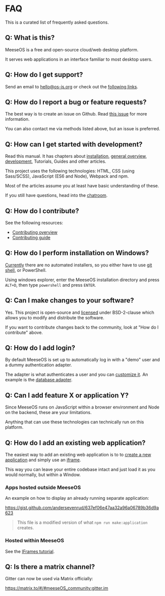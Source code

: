# FAQ

This is a curated list of frequently asked questions.

## Q: What is this?

MeeseOS is a free and open-source cloud/web desktop platform.

It serves web applications in an interface familiar to most desktop users.

## Q: How do I get support?

Send an email to hello@os-js.org or check out the [following links](https://github.com/os-js/OS.js#links).

## Q: How do I report a bug or feature requests?

The best way is to create an issue on Github. Read [this issue](https://github.com/os-js/OS.js/issues/705) for more information.

You can also contact me via methods listed above, but an issue is preferred.

## Q: How can I get started with development?

Read this manual. It has chapters about [installation](install/README.md), [general overview](resource/overview/README.md), [development](development/README.md), Tutorials, Guides and other articles.

This project uses the following technologies: HTML, CSS (using Sass/SCSS), JavaScript (ES6 and Node), Webpack and npm.

Most of the articles assume you at least have basic understanding of these.

If you still have questions, head into the [chatroom](https://gitter.im/meeseOS/community).

## Q: How do I contribute?

See the following resources:

* [Contributing overview](https://gitter.im/meeseOS/community)
* [Contributing guide](development/README.md#contributing)

## Q: How do I perform installation on Windows?

[Currently](https://github.com/os-js/OS.js/issues/710) there are no automated installers, so you either have to use [git shell](https://git-scm.com/), or PowerShell.

Using windows explorer, enter the MeeseOS installation directory and press `ALT+D`, then type `powershell` and press `ENTER`.

## Q: Can I make changes to your software?

Yes. This project is open-source and [licensed](https://github.com/os-js/OS.js/blob/LICENSE) under BSD-2-clause which allows you to modify and distribute the software.

If you want to contribute changes back to the community, look at "How do I contribute" above.

## Q: How do I add login?

By default MeeseOS is set up to automatically log in with a "demo" user and a dummy authentication adapter.

The adapter is what authenticates a user and you can [customize it](guide/auth/README.md). An example is the [database adapter](https://github.com/os-js/osjs-database-auth).

## Q: Can I add feature X or application Y?

Since MeeseOS runs on JavaScript within a browser environment and Node on the backend, these are your limitations.

Anything that can use these technologies can technically run on this platform.

## Q: How do I add an existing web application?

The easiest way to add an existing web application is to to [create a new application](tutorial/application/README.md#creation) and simply use an [iframe](tutorial/iframe/README.md).

This way you can leave your entire codebase intact and just load it as you would normally, but within a Window.

### Apps hosted outside MeeseOS

An example on how to display an already running separate application:

https://gist.github.com/andersevenrud/637ef06e47aa32a96a06789b36d9a623

> This file is a modified version of what `npm run make:application` creates.

### Hosted within MeeseOS

See the [IFrames tutorial](tutorial/iframe/README.md).

## Q: Is there a matrix channel?

Gitter can now be used via Matrix officially:

https://matrix.to/#/#meeseOS_community:gitter.im
